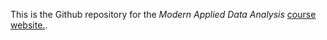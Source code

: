 This is the Github repository for the _Modern Applied Data Analysis_ [course website.](https://andreashandel.github.io/MADAcourse/). 


